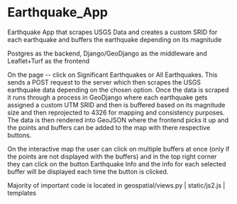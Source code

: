 # Earthquake_App
Earthquake App that scrapes USGS Data and creates a custom SRID for each earthquake and buffers the earthquake depending on its magnitude

Postgres as the backend, Django/GeoDjango as the middleware and Leaflet+Turf as the frontend

On the page -- click on Significant Earthquakes or All Earthquakes. This sends a POST request to the server which then scrapes the USGS earthquake data depending on the chosen option. Once the data is scraped it runs through a process in GeoDjango where each earthquake gets assigned a custom UTM SRID and then is buffered based on its magnitude size and then reprojected to 4326 for mapping and consistency purposes. The data is then rendered into GeoJSON where the frontend picks it up and the points and buffers can be added to the map with there respective buttons. 

On the interactive map the user can click on multiple buffers at once (only if the points are not displayed with the buffers) and in the top right corner they can click on the button Earthquake Info and the info for each selected buffer will be displayed each time the button is clicked. 


Majority of important code is located in geospatial/views.py | static/js2.js | templates
